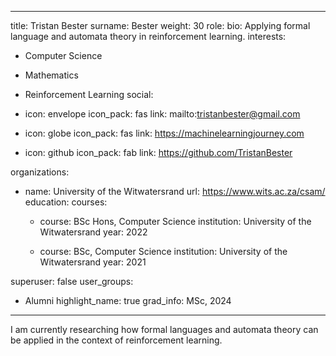 
---
title: Tristan Bester
surname: Bester
weight: 30
role:
bio: Applying formal language and automata theory in reinforcement learning.
interests:
  - Computer Science
  - Mathematics
  - Reinforcement Learning
social:
  - icon: envelope
    icon_pack: fas
    link: mailto:tristanbester@gmail.com


  - icon: globe
    icon_pack: fas
    link: https://machinelearningjourney.com

  - icon: github
    icon_pack: fab
    link: https://github.com/TristanBester


organizations:
  - name: University of the Witwatersrand
    url: https://www.wits.ac.za/csam/
education:
  courses:
    - course: BSc Hons, Computer Science
      institution: University of the Witwatersrand
      year: 2022

    - course: BSc, Computer Science
      institution: University of the Witwatersrand
      year: 2021


superuser: false
user_groups:
  - Alumni
highlight_name: true
grad_info: MSc, 2024

---

I am currently researching how formal languages and automata theory can be applied in the context of reinforcement learning.

